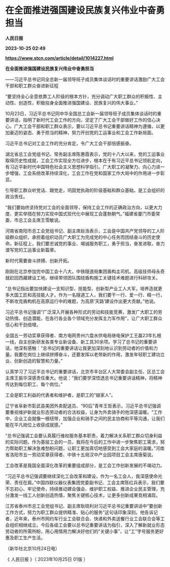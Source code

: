 # 在全面推进强国建设民族复兴伟业中奋勇担当
**人民日报**

**2023-10-25 02:49**

**https://www.stcn.com/article/detail/1014227.html**

**在全面推进强国建设民族复兴伟业中奋勇担当**

——习近平总书记同全总新一届领导班子成员集体谈话时的重要讲话激励广大工会干部和职工群众奋进新征程

  

“要坚持全心全意依靠工人阶级的根本方针，充分调动广大职工群众的积极性、主动性、创造性，积极投身全面推进强国建设、民族复兴的伟大事业。”

10月23日，习近平总书记同中华全国总工会新一届领导班子成员集体谈话时的重要讲话，指明了新时代工会工作的方向，坚定了广大工会干部做好工作的信心决心。广大工会干部和职工群众表示，要以习近平总书记重要讲话精神为遵循，以更加豪迈的姿态、勇于担当的精神，努力开创党的工运事业和工会工作新局面。

习近平总书记对工会工作的充分肯定，令广大工会干部倍感振奋。

湖北省总工会党组书记、常务副主席陈惠霞表示，党的十八大以来，党的工运事业取得历史性成就，工会工作实现全方位进步，根本在于有习近平总书记领航定向，有习近平新时代中国特色社会主义思想科学指引。广大职工的凝聚力、向心力进一步增强，工会系统改革持续深化，工会工作在党和国家工作大局中的作用进一步彰显。

引导职工群众听党话、跟党走，巩固党执政的阶级基础和群众基础，是工会组织的政治责任。

“我们要始终坚持党对工会的全面领导，保持工会工作的正确政治方向，以更大力度、更实举措在努力实现中国式现代化中展现工会蓬勃朝气。”福建省厦门市委常委、市总工会主席王雪敏说。

河南省南阳市总工会党组书记、副主席赵浩表示，工会是中国共产党领导的工人阶级群众组织，承担着组织动员广大职工为完成党的中心任务而团结奋斗的历史使命。新征程上，我们要忠诚党的事业、竭诚服务职工，勇于担当，奋发进取，奋力谱写党的工运事业新篇章。

新时代需要奋斗拼搏、创新开拓。

刚刚在北京参加完中国工会十八大，中铁隧道局集团盾构主司机、高级技师母永奇就赶回西藏建设工地，继续带领团队围绕盾构施工关键技术难题进行科研攻关。

“总书记指出要加快建设一支知识型、技能型、创新型产业工人大军，培养造就更多大国工匠和高技能人才。作为一名隧道工人，我们要干一行、爱一行、精一行，不断攻克盾构机在高原运行中的难题，为高原‘天路’建设作出更大贡献。”他说。

习近平总书记强调“广泛深入开展各种形式的劳动和技能竞赛，激发广大职工的劳动热情、创造潜能，在各行各业各个领域充分发挥主力军作用”，让广大职工群众信心和干劲倍增。

全国五一劳动奖章获得者、南方电网贵州六盘水供电局继电保护工王磊23年扎根一线，自主创新研发各类专业新设备、新工具30余项。学习了总书记的重要讲话，他深有感触：“总书记的重要讲话让我更加深刻地认识到劳动者的价值和力量。我要在岗位上继续拼搏奋斗，还要发挥以老带新的作用，激发年轻职工建功立业、创新创造的智慧和力量。”

认真学习了习近平总书记的重要讲话，北京市丰台区人大常委会副主任、区总工会主席王振华深感责任重大。他说：“我们要学深悟透总书记重要讲话精神，将精神传达到每位职工、每个岗位。”

工会是职工利益的代表者和维护者，是职工的“娘家人”。

辽宁省阜新市彰武县美团外卖配送员、“90后”青年王哲表示，习近平总书记强调要重视维护新就业形态劳动者的合法权益，让身为外卖骑手的他深感温暖。“工作中，企业工会就像一根纽带，加强企业和骑手之间的民主协商和平等沟通，让我们能在平凡岗位上收获成就感。”

“总书记强调工会要认真履行维权服务基本职责，着力解决关系职工群众切身利益的实际问题。作为基层工会的一员，我将在今后的工作中进一步聚焦职工需求，努力帮助职工解决急难愁盼问题，让职工更加真切地感受到工会大家庭的温暖。”河南省洛阳市五一劳动奖章获得者、中铁十五局汉中产业园项目工会主席唐菊说。

工会改革是我国全面深化改革的重要组成部分，是工会工作创新发展的不竭动力。

“习近平总书记强调要继续深化工会改革和建设，作为一名工会人，我深感使命光荣、责任在肩。”中国四联仪器仪表集团党委副书记、工会主席陈红兵表示，我们要不忘初心、牢记使命，持续推动建会强会、维护职工权益、推进企业民主管理，充分激发一线工人创新创造热情，聚焦关键核心技术，让更多创新成果竞相涌现。

江苏省泰州市总工会党组书记、副主席耿晓利对习近平总书记重要讲话中“要创新工作方式，努力为职工群众提供精准、贴心的服务”这句话印象深刻。他告诉记者，近年来，泰州市网约车行业工会联合会、快递和外卖送餐行业工会联合会等工会组织相继成立。今后各级工会要以总书记重要讲话为指引，深入了解新就业形态劳动者的所需所盼，用心用情用力解决好他们的“关键小事”，让“工”字号服务更好惠及职工生产生活。

（新华社北京10月24日电）

《 人民日报 》（ 2023年10月25日 01版 ）